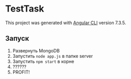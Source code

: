# TestTask

This project was generated with [Angular CLI](https://github.com/angular/angular-cli) version 7.3.5.

## Запуск

1. Развернуть MongoDB
2. Запустить `node app.js` в папке server
3. Запустить `npm start` в корне
4. ??????
5. PROFIT!
